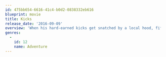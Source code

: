 ```yaml
---
id: 475bb654-6616-41c4-b0d2-0838332eb616
blueprint: movie
title: Kicks
release_date: '2016-09-09'
overview: 'When his hard-earned kicks get snatched by a local hood, fifteen-year old Brandon and his two best friends go on an ill-advised mission across the Bay Area to retrieve the stolen sneakers.'
genres:
  -
    id: 12
    name: Adventure
---
```

